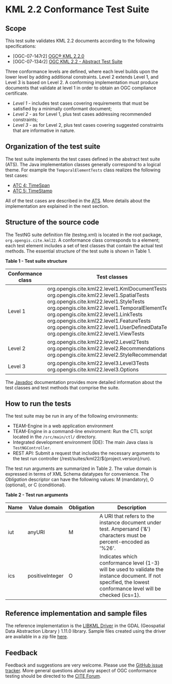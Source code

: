 # KML 2.2 Conformance Test Suite

## Scope

This test suite validates KML 2.2 documents according to the following specifications:

*   [OGC-07-147r2] [OGC® KML 2.2.0](http://portal.opengeospatial.org/files/?artifact_id=27810)
*   [OGC-07-134r2] [OGC KML 2.2 - Abstract Test Suite](ats-kml-2.2.html)

Three conformance levels are defined, where each level builds upon the lower level by adding additional constraints. Level 2 extends Level 1, and Level 3 is based on Level 2\. A conforming implementation must produce documents that validate at level 1 in order to obtain an OGC compliance certificate.

*   _Level 1_ - includes test cases covering requirements that must be satisfied by a minimally conformant document;
*   _Level 2_ - as for Level 1, plus test cases addressing recommended constraints;
*   _Level 3_ - as for Level 2, plus test cases covering suggested constraints that are informative in nature.

## Organization of the test suite

The test suite implements the test cases defined in the abstract test suite (ATS). The Java implementation classes generally correspond to a logical theme. For example the `TemporalElementTests` class realizes the following test cases:

*   [ATC 4: TimeSpan](ats-kml-2.2.html#TimeSpan)
*   [ATC 5: TimeStamp](ats-kml-2.2.html#TimeStamp)

All of the test cases are described in the [ATS](ats-kml-2.2.html). More details about the implementation are explained in the next section.

## Structure of the source code

The TestNG suite definition file (testng.xml) is located in the root package, `org.opengis.cite.kml22`. A conformance class corresponds to a <test /> element; each test element includes a set of test classes that contain the actual test methods. The essential structure of the test suite is shown in Table 1.

**Table 1 - Test suite structure**

| Conformance class | Test classes |
| ----------------- | ------------ |
| Level 1 | org.opengis.cite.kml22.level1.KmlDocumentTests <br /> org.opengis.cite.kml22.level1.SpatialTests <br /> org.opengis.cite.kml22.level1.StyleTests<br />org.opengis.cite.kml22.level1.TemporalElementTests<br />org.opengis.cite.kml22.level1.LinkTests<br />org.opengis.cite.kml22.level1.FeatureTests<br />org.opengis.cite.kml22.level1.UserDefinedDataTests<br />org.opengis.cite.kml22.level1.ViewTests |
| Level 2 |	org.opengis.cite.kml22.level2.Level2Tests <br /> org.opengis.cite.kml22.level2.Recommendations<br />org.opengis.cite.kml22.level2.StyleRecommendations |
| Level 3 | org.opengis.cite.kml22.level3.Level3Tests <br />org.opengis.cite.kml22.level3.Options |

The [Javadoc](apidocs/index.html) documentation provides more detailed information about the test classes and test methods that comprise the suite.

## How to run the tests

The test suite may be run in any of the following environments:

*   TEAM-Engine in a web application environment
*   TEAM-Engine in a command-line environment: Run the CTL script located in the `/src/main/ctl/` directory.
*   Integrated development environment (IDE): The main Java class is `TestNGController`.
*   REST API: Submit a request that includes the necessary arguments to the test run controller (/rest/suites/kml22/${project.version}/run).

The test run arguments are summarized in Table 2\. The value domain is expressed in terms of XML Schema datatypes for convenience. The _Obligation_ descriptor can have the following values: M (mandatory), O (optional), or C (conditional).

**Table 2 - Test run arguments**

| Name | Value domain | Obligation | Description |
| ---- | ------------ | ---------- | ----------- |
| iut | anyURI | M | A URI that refers to the instance document under test. Ampersand ('&') characters must be percent-encoded as '%26'. |
| ics | positiveInteger | O | Indicates which conformance level (1-3) will be used to validate the instance document. If not specified, the lowest conformance level will be checked (ics=1). |

## Reference implementation and sample files

The reference implementation is the [LIBKML Driver](http://gdal.org/ogr/drv_libkml.html) in the GDAL (Geospatial Data Abstraction Library ) 1.11.0 library. Sample files created using the driver are available in a zip file [here](Supporting_Docs_KML_2.2_GDAL.zip).

## Feedback

Feedback and suggestions are very welcome. Please use the [GitHub issue tracker](https://github.com/opengeospatial/ets-kml22/issues). More general questions about any aspect of OGC conformance testing should be directed to the [CITE Forum](http://cite.opengeospatial.org/forum).